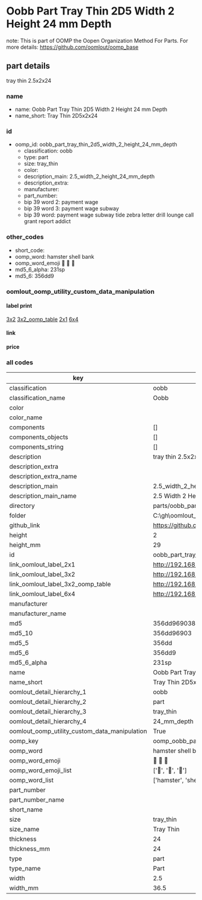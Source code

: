 # Oobb Part Tray Thin 2D5 Width 2 Height 24 mm Depth  

note: This is part of OOMP the Oopen Organization Method For Parts. For more details: https://github.com/oomlout/oomp_base

##  part details
  



tray thin 2.5x2x24



### name
* name: Oobb Part Tray Thin 2D5 Width 2 Height 24 mm Depth
* name_short: Tray Thin 2D5x2x24 
### id
* oomp_id: oobb_part_tray_thin_2d5_width_2_height_24_mm_depth
  * classification: oobb
  * type: part
  * size: tray_thin
  * color: 
  * description_main: 2.5_width_2_height_24_mm_depth
  * description_extra: 
  * manufacturer: 
  * part_number: 
  * bip 39 word 2: payment wage
  * bip 39 word 3: payment wage subway
  * bip 39 word: payment wage subway tide zebra letter drill lounge call grant report addict

### other_codes
* short_code: 
* oomp_word: hamster shell bank
* oomp_word_emoji :hamster: :shell: :bank:
* md5_6_alpha: 231sp
* md5_6: 356dd9






### oomlout_oomp_utility_custom_data_manipulation
#### label print
[3x2](http://192.168.1.245:1112/?label=oomp%20231sp)
[3x2_oomp_table](http://192.168.1.108:1112/?label=oomp%20231sp)
[2x1](http://192.168.1.242:1112/?label=oomp%20231sp)
[6x4](http://192.168.1.55:1112/?label=oomp%20231sp)    

#### link

                              

#### price







### all codes 
| key | value |  
| --- | --- |  
| classification | oobb |  
| classification_name | Oobb |  
| color |  |  
| color_name |  |  
| components | [] |  
| components_objects | [] |  
| components_string | [] |  
| description | tray thin 2.5x2x24 |  
| description_extra |  |  
| description_extra_name |  |  
| description_main | 2.5_width_2_height_24_mm_depth |  
| description_main_name | 2.5 Width 2 Height 24 mm Depth |  
| directory | parts/oobb_part_tray_thin_2d5_width_2_height_24_mm_depth |  
| folder | C:\gh\oomlout_oobb_version_4_generated_parts\parts\oobb_part_tray_thin_2d5_width_2_height_24_mm_depth |  
| github_link | https://github.com/oomlout/oomlout_oomp_part_src/tree/main/parts/oobb_part_tray_thin_2d5_width_2_height_24_mm_depth |  
| height | 2 |  
| height_mm | 29 |  
| id | oobb_part_tray_thin_2d5_width_2_height_24_mm_depth |  
| link_oomlout_label_2x1 | http://192.168.1.242:1112/?label=oomp%20231sp |  
| link_oomlout_label_3x2 | http://192.168.1.245:1112/?label=oomp%20231sp |  
| link_oomlout_label_3x2_oomp_table | http://192.168.1.108:1112/?label=oomp%20231sp |  
| link_oomlout_label_6x4 | http://192.168.1.55:1112/?label=oomp%20231sp |  
| manufacturer |  |  
| manufacturer_name |  |  
| md5 | 356dd9690384485e027fce1db07d8d0d |  
| md5_10 | 356dd96903 |  
| md5_5 | 356dd |  
| md5_6 | 356dd9 |  
| md5_6_alpha | 231sp |  
| name | Oobb Part Tray Thin 2D5 Width 2 Height 24 mm Depth |  
| name_short | Tray Thin 2D5x2x24  |  
| oomlout_detail_hierarchy_1 | oobb |  
| oomlout_detail_hierarchy_2 | part |  
| oomlout_detail_hierarchy_3 | tray_thin |  
| oomlout_detail_hierarchy_4 | 24_mm_depth |  
| oomlout_oomp_utility_custom_data_manipulation | True |  
| oomp_key | oomp_oobb_part_tray_thin_2d5_width_2_height_24_mm_depth |  
| oomp_word | hamster shell bank |  
| oomp_word_emoji | :hamster: :shell: :bank: |  
| oomp_word_emoji_list | [':hamster:', ':shell:', ':bank:'] |  
| oomp_word_list | ['hamster', 'shell', 'bank'] |  
| part_number |  |  
| part_number_name |  |  
| short_name |  |  
| size | tray_thin |  
| size_name | Tray Thin |  
| thickness | 24 |  
| thickness_mm | 24 |  
| type | part |  
| type_name | Part |  
| width | 2.5 |  
| width_mm | 36.5 |  
